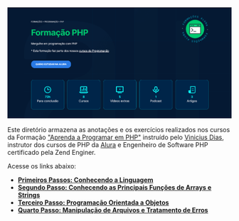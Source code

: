 <img src="https://github.com/AdrianoBispo/formacao-php/blob/master/img/formacao-php.png?raw=true" />

Este diretório armazena as anotações e os exercícios realizados nos cursos da Formação <a href="https://cursos.alura.com.br/formacao-linguagem-php">"Aprenda a Programar em PHP"</a> instruído pelo <a href="https://cursos.alura.com.br/user/cviniciussdias">Vinicius Dias</a>, instrutor dos cursos de PHP da <a href="https://www.alura.com.br">Alura</a> e Engenheiro de Software PHP certificado pela Zend Enginer.

Acesse os links abaixo:

- [**Primeiros Passos: Conhecendo a Linguagem**](https://github.com/AdrianoBispo/formacao-php/tree/master/primeiros-passos)
- [**Segundo Passo: Conhecendo as Principais Funções de Arrays e Strings**](https://github.com/AdrianoBispo/formacao-php/tree/master/arrays-e-strings)
- [**Terceiro Passo: Programação Orientada a Objetos**](https://github.com/AdrianoBispo/formacao-php/tree/master/orientacao-a-objetos)
- [**Quarto Passo: Manipulação de Arquivos e Tratamento de Erros**](https://github.com/AdrianoBispo/formacao-php/tree/master/tratando-arquivos-e-erros)
